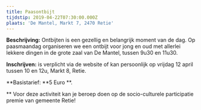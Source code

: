 ```yaml
---
title: Paasontbijt
tijdstip: 2019-04-22T07:30:00.000Z
plaats: 'De Mantel, Markt 7, 2470 Retie'
---
```

**Beschrijving:** Ontbijten is een gezellig en belangrijk moment van de dag. Op paasmaandag organiseren we een ontbijt voor jong en oud met allerlei lekkere dingen in de grote zaal van De Mantel, tussen 9u30 en 11u30.

**Inschrijven:** is verplicht via de website of kan persoonlijk op vrijdag 12 april tussen 10 en 12u, Markt 8, Retie.

**Basistarief: **5 Euro \*\*.

\*\* Voor deze activiteit kan je beroep doen op de socio-culturele participatie premie van gemeente Retie!

